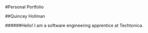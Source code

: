 #Personal Portfolio

##Quincey Hollman

######Hello! I am a software engineering apprentice at Techtonica.